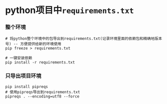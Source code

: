 # python项目中`requirements.txt`

### 整个环境

```shell
# 将python整个环境中的包导出到requirements.txt(记录环境里面的依赖包和精确地版本号) -- 方便提供给新的环境使用
pip freeze > requirements.txt

# 一键安装依赖
pip install -r requirements.txt
```

### 只导出项目环境

```shell
pip install pipreqs
# 使用pipreqs导出到requirements.txt
pipreqs . --encoding=utf8 --force
```
